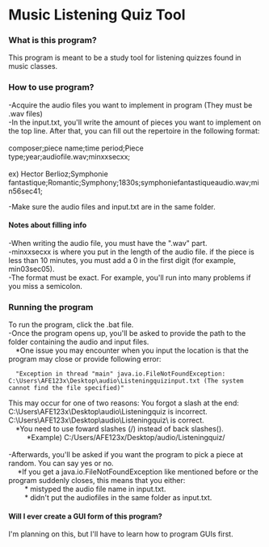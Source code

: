 # Music Listening Quiz Tool
### What is this program?
This program is meant to be a study tool for listening quizzes found in music classes. 
### How to use program?
-Acquire the audio files you want to implement in program (They must be .wav files)<br>
-In the input.txt, you'll write the amount of pieces you want to implement on the top line. After that, you can fill out the repertoire in the following format:
<br><br>
composer;piece name;time period;Piece type;year;audiofile.wav;minxxsecxx;
<br><br>
ex) Hector Berlioz;Symphonie fantastique;Romantic;Symphony;1830s;symphoniefantastiqueaudio.wav;min56sec41;
  
  -Make sure the audio files and input.txt are in the same folder. 
#### Notes about filling info
-When writing the audio file, you must have the ".wav" part. <br>
-minxxsecxx is where you put in the length of the audio file. if the piece is less than 10 minutes, you must add a 0 in the first digit (for example, min03sec05). <br>
-The format must be exact. For example, you'll run into many problems if you miss a semicolon. <br>

### Running the program
To run the program, click the .bat file. <br>
-Once the program opens up, you'll be asked to provide the path to the folder containing the audio and input files.   <br>
    &emsp;*One issue you may encounter when you input the location is that the program may close or provide following error: <br>
    
      "Exception in thread "main" java.io.FileNotFoundException: C:\Users\AFE123x\Desktop\audio\Listeningquizinput.txt (The system cannot find the file specified)"
   
  This may occur for one of two reasons: You forgot a slash at the end:<br>
    C:\Users\AFE123x\Desktop\audio\Listeningquiz is incorrect. <br>
    C:\Users\AFE123x\Desktop\audio\Listeningquiz\ is correct. <br>
        &emsp;*You need to use foward slashes (/) instead of back slashes(\). <br>
      &emsp; &emsp; *Example) C:/Users/AFE123x/Desktop/audio/Listeningquiz/    <br>    
-Afterwards, you'll be asked if you want the program to pick a piece at random. You can say yes or no. <br>
   &emsp;   *If you get a java.io.FileNotFoundException like mentioned before or the program suddenly closes, this means that you either: <br>
        &emsp;&emsp; * mistyped the audio file name in input.txt. <br>
        &emsp;&emsp; * didn't put the audiofiles in the same folder as input.txt. <br>
    
    
#### Will I ever create a GUI form of this program? 
I'm planning on this, but I'll have to learn how to program GUIs first. 


